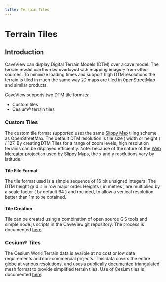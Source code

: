 ```yaml
---
title: Terrain Tiles
---
```


# Terrain Tiles

## Introduction

CaveView can display Digital Terrain Models (DTM) over a cave model. The terrain model can then be overlayed with mapping imagery from other sources. To minimize loading times and support high DTM resolutions the terrain is tiled in much the same way 2D maps are tiled in OpenStreetMap and similar products.

CaveView supports two DTM tile formats:

* Custom tiles
* Cesium&reg; terrain tiles

### Custom Tiles

The custom tile format supported uses the same [Slippy Map](https://wiki.openstreetmap.org/wiki/Slippy_map_tilenames) tiling scheme as OpenStreetMap. The default DTM resolution is tile size ( width or height ) / 127. By creating DTM Tiles for a range of zoom levels, high resolution terrains can be displayed efficiently. Note: because of the nature of the [Web Mercator](https://epsg.io/3857) projection used by Slippy Maps, the x and y resolutions vary by latitude.

#### Tile File Format

The tile format used is a simple sequence of 16 bit unsigned integers. The DTM height grid is in row major order. Heights ( in metres )  are multiplied by a scale factor ( by default 64 ) and rounded, to allow a vertical resolution better than 1m to be obtained.

#### Tile Creation

Tile can be created using a combination of open source GIS tools and simple node.js scripts in the CaveView git repository. The process is documented [here](tilecreation.html).

### Cesium&reg; Tiles

The Cesium World Terrain data is availble at no cost or low data requirements and non-commercial projects.  This data covers the entire globe at various resolutions, and uses a publically [documented](https://github.com/AnalyticalGraphicsInc/quantized-mesh) triangulated mesh format to provide simplified terrain tiles. Use of Cesium tiles is documented [here](cesiumtiles.html).

